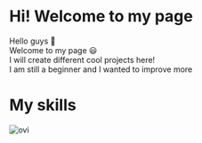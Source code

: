# Hi! Welcome to my page
Hello guys 🌈 <br />
Welcome to my page 😃 <br/>
I will create different cool projects here! <br/>
I am still a beginner and I wanted to improve more

# My skills
<img src="https://github-readme-stats.vercel.app/api/top-langs?username=keyboardreamer&show_icons=true&locale=en&layout=compact&theme=chartreuse-dark" alt="ovi" />
